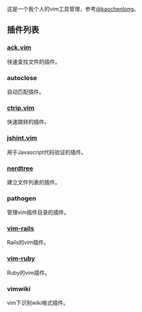 这是一个我个人的vim工具管理，参考[@kaochenlong](https://github.com/kaochenlong)。

## 插件列表

### [ack.vim](https://github.com/mileszs/ack.vim)

快速查找文件的插件。

### autoclose

自动匹配插件。

### [ctrip.vim](https://github.com/kien/ctrlp.vim)

快速跳转的插件。

### [jshint.vim](https://github.com/wookiehangover/jshint.vim.git)

用于Javascript代码验证的插件。

### [nerdtree](https://github.com/scrooloose/nerdtree)

建立文件列表的插件。

### pathogen

管理vim插件目录的插件。

### [vim-rails](https://github.com/tpope/vim-rails)

Rails的vim插件。

### [vim-ruby](https://github.com/vim-ruby/vim-ruby)

Ruby的vim插件。

### vimwiki
vim下识别wiki格式插件。
